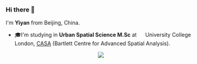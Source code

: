 ### Hi there 👋

I'm <b>Yiyan</b> from Beijing, China.

- 🎓I'm studying in <b>Urban Spatial Science M.Sc</b> at <img src="https://i0.wp.com/www.interdisciplinaryitaly.org/wp-content/uploads/2016/01/ucl-logo.png" width="15"/> University College London, [CASA](https://www.ucl.ac.uk/bartlett/casa/bartlett-centre-advanced-spatial-analysis) (Bartlett Centre for Advanced Spatial Analysis). </p>


<div align='center'>
    <a href="https://github.com/anuraghazra/github-readme-stats">
        <img src="https://github-readme-stats.vercel.app/api/top-langs/?username=yiyansun&layout=compact" />
    </a>
</div>



<!--
**yiyansun/yiyansun** is a ✨ _special_ ✨ repository because its `README.md` (this file) appears on your GitHub profile.

Here are some ideas to get you started:

- 🔭 I’m currently working on ...
- 🌱 I’m currently learning ...
- 👯 I’m looking to collaborate on ...
- 🤔 I’m looking for help with ...
- 💬 Ask me about ...
- 📫 How to reach me: ...
- 😄 Pronouns: ...
- ⚡ Fun fact: ...
-->
